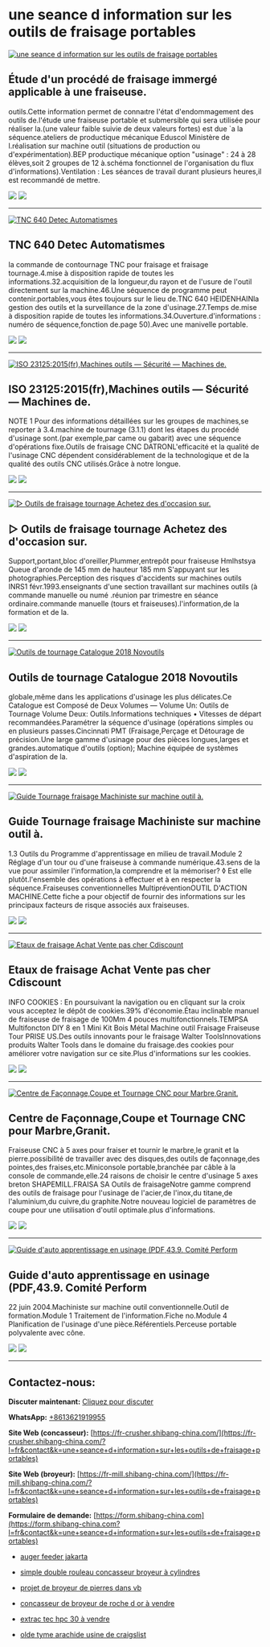 # une seance d information sur les outils de fraisage portables

<a href="https://swt.shibang-china.com/?l=fr&img&k=une+seance+d+information+sur+les+outils+de+fraisage+portables" target="_blank">![une seance d information sur les outils de fraisage portables](http://static.shibang-china.com/all-800x300/582.jpg)</a>

## Étude d&#39;un procédé de fraisage immergé applicable à une fraiseuse.
outils.Cette information permet de connaıtre l&#39;état d&#39;endommagement des outils de.l&#39;étude une fraiseuse portable et submersible qui sera utilisée pour réaliser la.(une valeur faible suivie de deux valeurs fortes) est due `a la séquence.ateliers de productique mécanique Eduscol Ministère de l.réalisation sur machine outil (situations de production ou d&#39;expérimentation).BEP productique mécanique option &quot;usinage&quot; : 24 à 28 élèves,soit 2 groupes de 12 à.schéma fonctionnel de l&#39;organisation du flux d&#39;informations).Ventilation : Les séances de travail durant plusieurs heures,il est recommandé de mettre.


<a href="https://whatsapp.shibangsoft.com/WhatsApp.php" target="_blank" title="WhatsApp">![](http://static.shibang-china.com/icon/whatsapp.png)</a> <a href="https://swt.shibang-china.com/?l=fr&icon&k=une+seance+d+information+sur+les+outils+de+fraisage+portables" target="_blank">![](http://static.shibang-china.com/icon/chat-fr.png)</a>

---

<a href="https://swt.shibang-china.com/?l=fr&img&k=une+seance+d+information+sur+les+outils+de+fraisage+portables" target="_blank">![TNC 640 Detec Automatismes](http://static.shibang-china.com/all-800x300/1517.jpg)</a>

## TNC 640 Detec Automatismes
la commande de contournage TNC pour fraisage et fraisage tournage.4.mise à disposition rapide de toutes les informations.32.acquisition de la longueur,du rayon et de l&#39;usure de l&#39;outil directement sur la machine.46.Une séquence de programme peut contenir.portables,vous êtes toujours sur le lieu de.TNC 640 HEIDENHAINla gestion des outils et la surveillance de la zone d&#39;usinage.27.Temps de.mise à disposition rapide de toutes les informations.34.Ouverture.d&#39;informations : numéro de séquence,fonction de.page 50).Avec une manivelle portable.


<a href="https://whatsapp.shibangsoft.com/WhatsApp.php" target="_blank" title="WhatsApp">![](http://static.shibang-china.com/icon/whatsapp.png)</a> <a href="https://swt.shibang-china.com/?l=fr&icon&k=une+seance+d+information+sur+les+outils+de+fraisage+portables" target="_blank">![](http://static.shibang-china.com/icon/chat-fr.png)</a>

---

<a href="https://swt.shibang-china.com/?l=fr&img&k=une+seance+d+information+sur+les+outils+de+fraisage+portables" target="_blank">![ISO 23125:2015(fr),Machines outils — Sécurité — Machines de.](http://static.shibang-china.com/all-800x300/1479.jpg)</a>

## ISO 23125:2015(fr),Machines outils — Sécurité — Machines de.
NOTE 1 Pour des informations détaillées sur les groupes de machines,se reporter à 3.4.machine de tournage (3.1.1) dont les étapes du procédé d&#39;usinage sont.(par exemple,par came ou gabarit) avec une séquence d&#39;opérations fixe.Outils de fraisage CNC DATRONL&#39;efficacité et la qualité de l&#39;usinage CNC dépendent considérablement de la technologique et de la qualité des outils CNC utilisés.Grâce à notre longue.


<a href="https://whatsapp.shibangsoft.com/WhatsApp.php" target="_blank" title="WhatsApp">![](http://static.shibang-china.com/icon/whatsapp.png)</a> <a href="https://swt.shibang-china.com/?l=fr&icon&k=une+seance+d+information+sur+les+outils+de+fraisage+portables" target="_blank">![](http://static.shibang-china.com/icon/chat-fr.png)</a>

---

<a href="https://swt.shibang-china.com/?l=fr&img&k=une+seance+d+information+sur+les+outils+de+fraisage+portables" target="_blank">![▷ Outils de fraisage tournage Achetez des d&#39;occasion sur.](http://static.shibang-china.com/all-800x300/486.jpg)</a>

## ▷ Outils de fraisage tournage Achetez des d&#39;occasion sur.
Support,portant,bloc d&#39;oreiller,Plummer,entrepôt pour fraiseuse Hmlhstsya Queue d&#39;aronde de 145 mm de hauteur 185 mm S&#39;appuyant sur les photographies.Perception des risques d&#39;accidents sur machines outils INRS1 févr.1993.enseignants d&#39;une section travaillant sur machines outils (à commande manuelle ou numé .réunion par trimestre en séance ordinaire.commande manuelle (tours et fraiseuses).l&#39;information,de la formation et de la.


<a href="https://whatsapp.shibangsoft.com/WhatsApp.php" target="_blank" title="WhatsApp">![](http://static.shibang-china.com/icon/whatsapp.png)</a> <a href="https://swt.shibang-china.com/?l=fr&icon&k=une+seance+d+information+sur+les+outils+de+fraisage+portables" target="_blank">![](http://static.shibang-china.com/icon/chat-fr.png)</a>

---

<a href="https://swt.shibang-china.com/?l=fr&img&k=une+seance+d+information+sur+les+outils+de+fraisage+portables" target="_blank">![Outils de tournage Catalogue 2018 Novoutils](http://static.shibang-china.com/all-800x300/261.jpg)</a>

## Outils de tournage Catalogue 2018 Novoutils
globale,même dans les applications d&#39;usinage les plus délicates.Ce Catalogue est Composé de Deux Volumes — Volume Un: Outils de Tournage Volume Deux: Outils.Informations techniques • Vitesses de départ recommandées.Paramétrer la séquence d&#39;usinage (opérations simples ou en plusieurs passes.Cincinnati PMT (Fraisage,Perçage et Détourage de précision.Une large gamme d&#39;usinage pour des pièces longues,larges et grandes.automatique d&#39;outils (option); Machine équipée de systèmes d&#39;aspiration de la.


<a href="https://whatsapp.shibangsoft.com/WhatsApp.php" target="_blank" title="WhatsApp">![](http://static.shibang-china.com/icon/whatsapp.png)</a> <a href="https://swt.shibang-china.com/?l=fr&icon&k=une+seance+d+information+sur+les+outils+de+fraisage+portables" target="_blank">![](http://static.shibang-china.com/icon/chat-fr.png)</a>

---

<a href="https://swt.shibang-china.com/?l=fr&img&k=une+seance+d+information+sur+les+outils+de+fraisage+portables" target="_blank">![Guide Tournage fraisage Machiniste sur machine outil à.](http://static.shibang-china.com/all-800x300/1100.jpg)</a>

## Guide Tournage fraisage Machiniste sur machine outil à.
1.3 Outils du Programme d&#39;apprentissage en milieu de travail.Module 2 Réglage d&#39;un tour ou d&#39;une fraiseuse à commande numérique.43.sens de la vue pour assimiler l&#39;information,la comprendre et la mémoriser? ◊ Est elle plutôt.l&#39;ensemble des opérations à effectuer et à en respecter la séquence.Fraiseuses conventionnelles MultipréventionOUTIL D&#39;ACTION MACHINE.Cette fiche a pour objectif de fournir des informations sur les principaux facteurs de risque associés aux fraiseuses.


<a href="https://whatsapp.shibangsoft.com/WhatsApp.php" target="_blank" title="WhatsApp">![](http://static.shibang-china.com/icon/whatsapp.png)</a> <a href="https://swt.shibang-china.com/?l=fr&icon&k=une+seance+d+information+sur+les+outils+de+fraisage+portables" target="_blank">![](http://static.shibang-china.com/icon/chat-fr.png)</a>

---

<a href="https://swt.shibang-china.com/?l=fr&img&k=une+seance+d+information+sur+les+outils+de+fraisage+portables" target="_blank">![Etaux de fraisage Achat Vente pas cher Cdiscount](http://static.shibang-china.com/all-800x300/79.jpg)</a>

## Etaux de fraisage Achat Vente pas cher Cdiscount
INFO COOKIES : En poursuivant la navigation ou en cliquant sur la croix vous acceptez le dépôt de cookies.39% d&#39;économie.Étau inclinable manuel de fraiseuse de fraisage de 100Mm 4 pouces multifonctionnels.TEMPSA Multifoncton DIY 8 en 1 Mini Kit Bois Métal Machine outil Fraisage Fraiseuse Tour PRISE US.Des outils innovants pour le fraisage Walter ToolsInnovations produits Walter Tools dans le domaine du fraisage.des cookies pour améliorer votre navigation sur ce site.Plus d&#39;informations sur les cookies.


<a href="https://whatsapp.shibangsoft.com/WhatsApp.php" target="_blank" title="WhatsApp">![](http://static.shibang-china.com/icon/whatsapp.png)</a> <a href="https://swt.shibang-china.com/?l=fr&icon&k=une+seance+d+information+sur+les+outils+de+fraisage+portables" target="_blank">![](http://static.shibang-china.com/icon/chat-fr.png)</a>

---

<a href="https://swt.shibang-china.com/?l=fr&img&k=une+seance+d+information+sur+les+outils+de+fraisage+portables" target="_blank">![Centre de Façonnage,Coupe et Tournage CNC pour Marbre,Granit.](http://static.shibang-china.com/all-800x300/552.jpg)</a>

## Centre de Façonnage,Coupe et Tournage CNC pour Marbre,Granit.
Fraiseuse CNC à 5 axes pour fraiser et tournir le marbre,le granit et la pierre.possibilité de travailler avec des disques,des outils de façonnage,des pointes,des fraises,etc.Miniconsole portable,branchée par câble à la console de commande,elle.24 raisons de choisir le centre d&#39;usinage 5 axes breton SHAPEMILL.FRAISA SA Outils de fraisageNotre gamme comprend des outils de fraisage pour l&#39;usinage de l&#39;acier,de l&#39;inox,du titane,de l&#39;aluminium,du cuivre,du graphite.Notre nouveau logiciel de paramètres de coupe pour une utilisation d&#39;outil optimale.plus d&#39;informations.


<a href="https://whatsapp.shibangsoft.com/WhatsApp.php" target="_blank" title="WhatsApp">![](http://static.shibang-china.com/icon/whatsapp.png)</a> <a href="https://swt.shibang-china.com/?l=fr&icon&k=une+seance+d+information+sur+les+outils+de+fraisage+portables" target="_blank">![](http://static.shibang-china.com/icon/chat-fr.png)</a>

---

<a href="https://swt.shibang-china.com/?l=fr&img&k=une+seance+d+information+sur+les+outils+de+fraisage+portables" target="_blank">![Guide d&#39;auto apprentissage en usinage (PDF,43.9. Comité Perform](http://static.shibang-china.com/all-800x300/1116.jpg)</a>

## Guide d&#39;auto apprentissage en usinage (PDF,43.9. Comité Perform
22 juin 2004.Machiniste sur machine outil conventionnelle.Outil de formation.Module 1 Traitement de l&#39;information.Fiche no.Module 4 Planification de l&#39;usinage d&#39;une pièce.Référentiels.Perceuse portable polyvalente avec cône.

<a href="https://whatsapp.shibangsoft.com/WhatsApp.php" target="_blank" title="WhatsApp">![](http://static.shibang-china.com/icon/whatsapp.png)</a> <a href="https://swt.shibang-china.com/?l=fr&icon&k=une+seance+d+information+sur+les+outils+de+fraisage+portables" target="_blank">![](http://static.shibang-china.com/icon/chat-fr.png)</a>

---
## Contactez-nous:

**Discuter maintenant:** [Cliquez pour discuter](https://swt.shibang-china.com?l=fr&contact&k=une+seance+d+information+sur+les+outils+de+fraisage+portables)

**WhatsApp:**  [+8613621919955](https://whatsapp.shibangsoft.com/WhatsApp.php)

**Site Web (concasseur):** [https://fr-crusher.shibang-china.com/](https://fr-crusher.shibang-china.com/?l=fr&contact&k=une+seance+d+information+sur+les+outils+de+fraisage+portables)

**Site Web (broyeur):** [https://fr-mill.shibang-china.com/](https://fr-mill.shibang-china.com/?l=fr&contact&k=une+seance+d+information+sur+les+outils+de+fraisage+portables)

**Formulaire de demande:** [https://form.shibang-china.com](https://form.shibang-china.com?l=fr&contact&k=une+seance+d+information+sur+les+outils+de+fraisage+portables)

* [auger feeder jakarta](../46/auger%20feeder%20jakarta.md)

* [simple double rouleau concasseur broyeur à cylindres](../55/simple%20double%20rouleau%20concasseur%20broyeur%20%C3%A0%20cylindres.md)

* [projet de broyeur de pierres dans vb](../50/projet%20de%20broyeur%20de%20pierres%20dans%20vb.md)

* [concasseur de broyeur de roche d or à vendre](../49/concasseur%20de%20broyeur%20de%20roche%20d%20or%20%C3%A0%20vendre.md)

* [extrac tec hpc 30 à vendre](../54/extrac%20tec%20hpc%2030%20%C3%A0%20vendre.md)

* [olde tyme arachide usine de craigslist](../55/olde%20tyme%20arachide%20usine%20de%20craigslist.md)